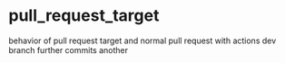 # pull_request_target
behavior of pull request target and normal pull request with actions
dev branch further commits
another
